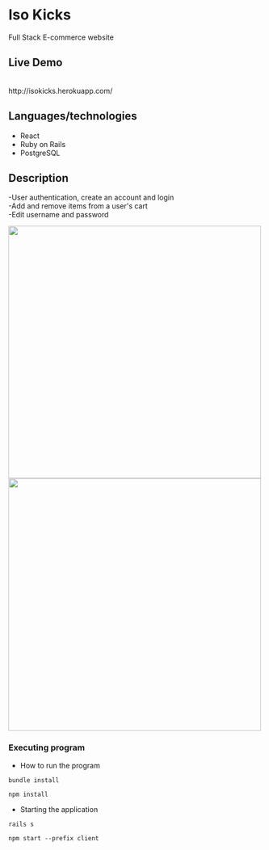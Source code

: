 # Iso Kicks

Full Stack E-commerce website

## Live Demo
<br>
http://isokicks.herokuapp.com/

## Languages/technologies

* React
* Ruby on Rails
* PostgreSQL

## Description

-User authentication, create an account and login
<br>
-Add and remove items from a user's cart
<br>
-Edit username and password

<img src="client/demo/isokicks1.gif" width="500">
<img src="client/demo/isokicks2.gif" width="500">



### Executing program

* How to run the program

```
bundle install
```
```
npm install
```
* Starting the application
```
rails s
```
```
npm start --prefix client
```





